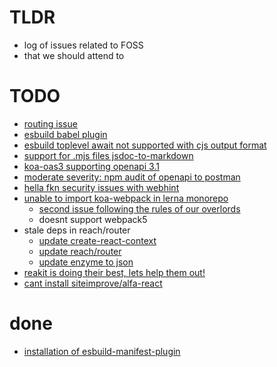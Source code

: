 # TLDR
  - log of issues related to FOSS
  - that we should attend to


# TODO
  - [routing issue](https://github.com/steambap/koa-tree-router/issues/19)
  - [esbuild babel plugin](https://github.com/nativew/esbuild-plugin-babel/issues/8)
  - [esbuild toplevel await not supported with cjs output format](https://github.com/evanw/esbuild/issues/253)
  - [support for .mjs files jsdoc-to-markdown](https://github.com/jsdoc2md/jsdoc-to-markdown/issues/249)
  - [koa-oas3 supporting openapi 3.1](https://github.com/atlassian/koa-oas3/issues/81)
  - [moderate severity: npm audit of openapi to postman](https://github.com/postmanlabs/openapi-to-postman/issues/376)
  - [hella fkn security issues with webhint](https://github.com/webhintio/hint/issues/4594)
  - [unable to import koa-webpack in lerna monorepo](https://github.com/shellscape/koa-webpack/issues/127)
    - [second issue following the rules of our overlords](https://github.com/shellscape/koa-webpack/issues/128)
    - doesnt support webpack5
  - stale deps in reach/router
    - [update create-react-context](https://github.com/jamiebuilds/create-react-context/pull/34)
    - [update reach/router](https://github.com/reach/router/pull/473/files)
    - [update enzyme to json](https://github.com/adriantoine/enzyme-to-json/pull/186)
  - [reakit is doing their best, lets help them out!](https://github.com/reakit/reakit/issues/876)
  - [cant install siteimprove/alfa-react](https://github.com/Siteimprove/alfa/issues/828)



# done
  - [installation of esbuild-manifest-plugin](https://github.com/jfortunato/esbuild-plugin-manifest/issues/5)
